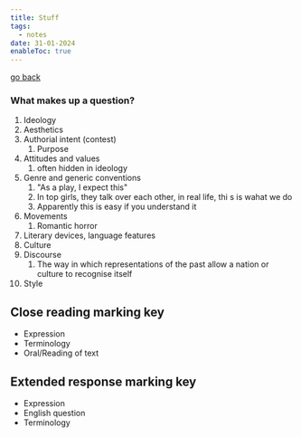 ```yaml
---
title: Stuff
tags:
  - notes
date: 31-01-2024
enableToc: true
---
```


[go back](12Subjects/12Literature.md)

### What makes up a question?

1. Ideology
2. Aesthetics
3. Authorial intent (contest)
	1. Purpose
4. Attitudes and values
	1. often hidden in ideology
5. Genre and generic conventions
	1. "As a play, I expect this"
	2. In top girls, they talk over each other, in real life, thi s is wahat we do
	3. Apparently this is easy if you understand it
6. Movements
	1. Romantic horror
7. Literary devices, language features
8. Culture
9. Discourse
	1. The way in which representations of the past allow a nation or culture to recognise itself
10. Style

## Close reading marking key
- Expression
- Terminology
- Oral/Reading of text

## Extended response marking key
- Expression
- English question
- Terminology